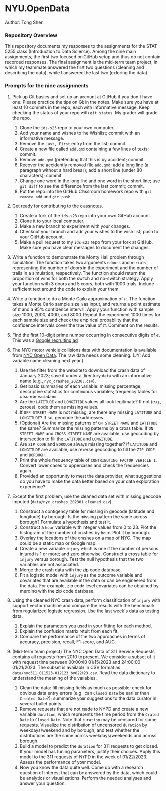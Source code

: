 # NYU.OpenData
Author: Tong Shen

### Repository Overview
This repository documents my responses to the assignments for the STAT 5255 class (Introduction to Data Science). Among the nine main assignments, the first two focused on GitHub setup and thus do not contain recorded responses. The final assignment is the mid-term team project, in which my teammate answered the first two questions (cleaning and describing the data), while I answered the last two (exloring the data).

### Prompts for the nine assignments

1. Pick up Git basics and set up an account at GitHub if you don't have
   one. Please practice the tips on Git in the notes. Make sure you have at
   least 10 commits in the repo, each with informative message. Keep checking
   the status of your repo with `git status`. My grader will grade the repo.
    1. Clone the `ids-s23` repo to your own computer.
    1. Add your name and wishes to the Wishlist; commit with an informative message.
	1. Remove the `Last, First` entry from the list; commit.
	1. Create a new file called `add.qmd` containing a few lines of texts; commit.
	1. Remove `add.qmd` (pretending that this is by accident; commit.
    1. Recover the accidently removed file `add.qmd`; add a long line (a
       paragraph without a hard break); add a short line (under 80 characters);
       commit.
    1. Change one word in the long line and one word in the short line; use
	`git diff` to see the difference from the last commit; commit.
	1. Put the repo into the GitHub Classroom homework repo with `git remote add` and `git push`.

1. Get ready for contributing to the classnotes.
    1. Create a fork of the `ids-s23` repo into your own GitHub account. 
	1. Clone it to your local computer. 
	1. Make a new branch to experiment with your changes.
	1. Checkout your branch and add your wishes to the wish list; push to your
       GitHub account.
    1. Make a pull request to my `ids-s23` repo from your fork at GitHub. Make
       sure you have clear messages to document the changes.

1. Write a function to demonstrate the Monty Hall problem through
   simulation. The function takes two arguments `ndoors` and
   `ntrials`, representing the number of doors in the experiment and
   the number of trails in a simulation, respectively. The function
   should return the proportion of wins for both the switch and
   no-switch strategy. Apply your function with 3 doors and 5 doors,
   both with 1000 trials. Include sufficient text around the code to explain
   your them.

1. Write a function to do a Monte Carlo approximation of $\pi$. The
   function takes a Monte Carlo sample size `n` as input, and returns
   a point estimate of $\pi$ and a 95% confidence interval. Apply your
   function with sample size 1000, 2000, 4000, and 8000. Repeat the experiment 
   1000 times for each sample size and check the empirical probability that the
   confidence intervals cover the true value of $\pi$. Comment on
   the results.

1. Find the first 10-digit prime number occurring in consecutive
   digits of $e$. This was a
   [Google recruiting ad](http://mathworld.wolfram.com/news/2004-10-13/google/)

1. The NYC motor vehicle collisions data with documentation is available from
   [NYC Open
   Data](https://data.cityofnewyork.us/Public-Safety/Motor-Vehicle-Collisions-Crashes/h9gi-nx95).
   The raw data needs some cleaning. (JY: Add variable name cleaning next year.)
    1. Use the filter from the website to download the crash data of January
       2023; save it under a directory `data` with an informative name
	   (e.g., `nyc_crashes_202301.csv`).
	1. Get basic summaries of each variable: missing percentage; descriptive
       statistics for continuous variables; frequency tables for discrete
       variables.
	1. Are the `LATITUDE` and `LONGITIDE` values all look legitimate? If not
       (e.g., zeroes), code them as missing values.
	1. If `OFF STREET NAME` is not missing, are there any missing `LATITUDE` and
	   `LONGITUDE`? If so, geocode the addresses.
	1. (Optional) Are the missing patterns of `ON STREET NAME` and `LATITUDE` the same?
       Summarize the missing patterns by a cross table. If `ON STREET NAME` and
       `CROSS STREET NAME` are available, use geocoding by intersection to fill
	   the `LATITUDE` and `LONGITUDE`.
	1. Are `ZIP CODE` and `BOROUGH` always missing together? If `LATITUDE` and
       `LONGITUDE` are available, use reverse geocoding to fill the `ZIP CODE`
       and `BOROUGH`.
	1. Print the whole frequency table of
		`CONTRIBUTING FACTOR VEHICLE 1`. 
	   Convert lower cases to uppercases and check the frequencies again.
	1. Provided an opportunity to meet the data provider, what suggestions do
       you have to make the data better based on your data exploration
       experience?

1. Except the first problem, use the cleaned data set with missing geocode
   imputed (`data/nyc_crashes_202301_cleaned.csv`).
    1. Construct a contigency table for missing in geocode (latitude and
       longitude) by borough. Is the missing pattern the same across borough?
       Formulate a hypothesis and test it. 
	1. Construct a `hour` variable with integer values from 0 to 23. Plot the
       histogram of the number of crashes by `hour`. Plot it by borough.
	1. Overlay the locations of the crashes on a map of NYC. The map could be a
       static map or Google map.
	1. Create a new variable `injury` which is one if the number of persons
       injured is 1 or more; and zero otherwise. Construct a cross table for
       `injury` versus borough. Test the null hypothesis that the two variables are
       not associated.
	1. Merge the crash data with the zip code database.
	1. Fit a logistic model with `injury` as the outcome variable and covariates
       that are available in the data or can be engineered from the data. For
       example, zip code level covariates can be obtained by merging with the
       zip code database.
	   
1. Using the cleaned NYC crash data, perform classification of `injury` with
   support vector machine and compare the results with the benchmark from
   regularized logistic regression. Use the last week's data as testing data.
    1. Explain the parameters you used in your fitting for each method.
	2. Explain the confusion matrix retult from each fit.
	3. Compare the performance of the two approaches in terms of accuracy,
       precision, recall, F1-score, and AUC.


1. (Mid-term team project) The NYC Open Data of 311 Service Requests contains
   all requests from 2010 to present. We consider a subset of it with request
   time between 00:00:00 01/15/2023 and 24:00:00 01/21/2023. The subset is
   available in CSV format as `data/nyc311_011523-012123_by022023.csv`. Read the
   data dictionary to understand the meaning of the variables,
    1. Clean the data: fill missing fields as much as possible; check for
       obvious data entry errors (e.g., can `Closed Date` be earlier than
       `Created Date`?); summarize your suggestions to the data curator in
       several bullet points.
    1. Remove requests that are not made to NYPD and create a new variable
       `duration`, which represents the time period from the `Crated Date` to
       `Closed Date`. Note that `duration` may be censored for some
       requests. Visualize the distribution of uncensored `duration` by
       weekdays/weekend and by borough, and test whether the distributions are
       the same across weekdays/weekends and across borough.
    1. Build a model to predict the `duration` for 311 requests to get
       closed. If your model has tuning parameters, justify their choices. Apply
       this model to the 311 requests of NYPD in the week of 01/22/2023. Assess
       the performance of your model.
    1. Now you know the data quite well. Come up with a research question of
       interest that can be answered by the data, which could be analytics or
       visualizations. Perform the needed analyses and answer your question.
